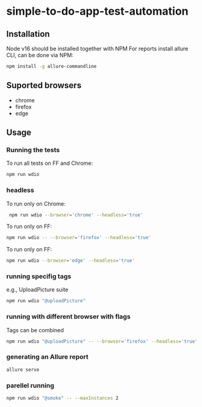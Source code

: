 # simple-to-do-app-test-automation
## Installation

Node v16 should be installed together with NPM
For reports install allure CLI, can be done via NPM:

```bash
npm install -g allure-commandline
```

## Suported browsers
- chrome
- firefox
- edge

## Usage

### Running the tests

To run all tests on FF and Chrome:

```bash
npm run wdio
```

### headless
To run only on Chrome:

```bash
 npm run wdio --browser='chrome' --headless='true'
```

To run only on FF:

```bash
npm run wdio -- --browser='firefox' --headless='true'
```
To run only on FF:

```bash
npm run wdio --browser='edge' --headless='true'
```

### running specifig tags

e.g., UploadPicture suite
```bash
npm run wdio "@uploadPicture"

```
### running with different browser with flags

Tags can be combined
```bash
npm run wdio "@uploadPicture" -- --browser='firefox' --headless='true'
```

### generating an Allure report
```bash
allure serve
```

### parellel running
```bash
npm run wdio "@smoke" -- --maxInstances 2
```
